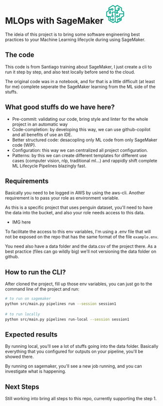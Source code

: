 # MLOps with SageMaker ![img](https://raw.githubusercontent.com/awslabs/aws-icons-for-plantuml/main/dist/MachineLearning/SageMakerModel.png)

The ideia of this project is to bring some software engineering best practices to your Machine Learning lifecycle during using SageMaker.

## The code

This code is from Santiago training about SageMaker, I just create a cli to run it step by step, and also test locally before send to the cloud.

The original code was in a notebook, and for that is a little difficult (at least for me) complete seperate the SageMaker learning from the ML side of the stuffs.

## What good stuffs do we have here?

- Pre-commit: validating our code, bring style and linter for the whole project in an automatic way
- Code-completion: by developing this way, we can use github-copilot and all benefits of use an IDE.
- Better structured code: desacopling only ML code from only SageMaker code (WIP).
- Configuration: this way we can centralized all project configuration.
- Patterns: by this we can create different templates for different use cases (computer vision, nlp, traditional ml...) and rappidly shift complete ML Lifecycle Pipelines blazingly fast.

## Requirements

Basically you need to be logged in AWS by using the aws-cli. Another requirement is to pass your role as environment variable.

As this is a specific project that uses penguin dataset, you'll need to have the data into the bucket, and also your role needs access to this data.

- IMG here

To facilitate the access to this env variables, I'm using a .env file that will not be exposed on the repo that has the same format of the file `example.env`.

You need also have a data folder and the data.csv of the project there. As a best practice (files can go wildly big) we'll not versioning the data folder on github.

## How to run the CLI?

After cloned the project, fill up those env variables, you can just go to the command line of the project and run:

```bash
# to run on sagemaker
python src/main.py pipelines run --session session1

# to run locally
python src/main.py pipelines run-local --session session1

```

## Expected results

By running local, you'll see a lot of stuffs going into the data folder. Basically everything that you configured for outputs on your pipeline, you'll be showed there.

By running on sagemaker, you'll see a new job running, and you can investigate what is happening.

## Next Steps

Still working into bring all steps to this repo, currently supporting the step 1.
